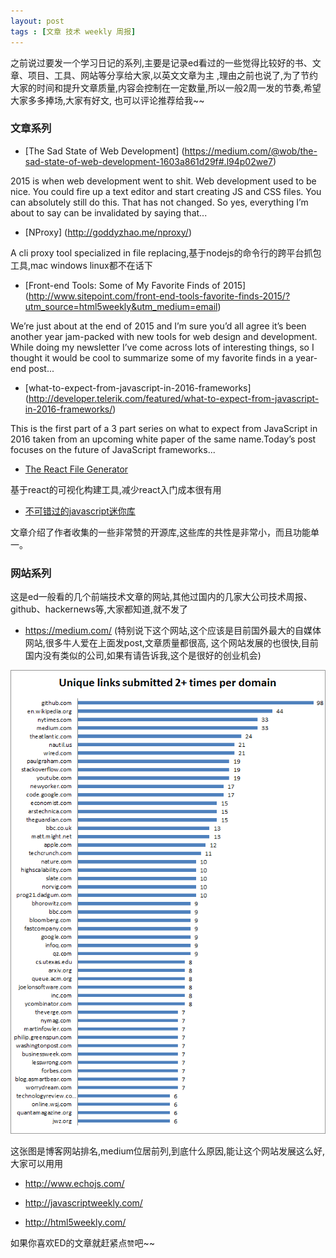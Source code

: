 ```yaml
---
layout: post
tags : [文章 技术 weekly 周报]
---
```


之前说过要发一个学习日记的系列,主要是记录ed看过的一些觉得比较好的书、文章、项目、工具、网站等分享给大家,以英文文章为主
,理由之前也说了,为了节约大家的时间和提升文章质量,内容会控制在一定数量,所以一般2周一发的节奏,希望大家多多捧场,大家有好文,
也可以评论推荐给我~~

### 文章系列

* [The Sad State of Web Development]
(https://medium.com/@wob/the-sad-state-of-web-development-1603a861d29f#.l94p02we7)

2015 is when web development went to shit. Web development used to be nice.
You could fire up a text editor and start creating JS and CSS files. You can absolutely still do this.
That has not changed. So yes, everything I’m about to say can be invalidated by saying that...

* [NProxy]
(http://goddyzhao.me/nproxy/)

A cli proxy tool specialized in file replacing,基于nodejs的命令行的跨平台抓包工具,mac windows linux都不在话下

* [Front-end Tools: Some of My Favorite Finds of 2015]
(http://www.sitepoint.com/front-end-tools-favorite-finds-2015/?utm_source=html5weekly&utm_medium=email)

We’re just about at the end of 2015 and I’m sure you’d all agree it’s been another year
jam-packed with new tools for web design and development. While doing my newsletter
I’ve come across lots of interesting things, so I thought it would be cool to summarize some of
my favorite finds in a year-end post...


* [what-to-expect-from-javascript-in-2016-frameworks]
(http://developer.telerik.com/featured/what-to-expect-from-javascript-in-2016-frameworks/)

This is the first part of a 3 part series on what to expect from JavaScript in 2016 taken
from an upcoming white paper of the same name.Today’s post focuses on the future of JavaScript frameworks...

* [The React File Generator](http://www.overreact.io/)

基于react的可视化构建工具,减少react入门成本很有用

* [不可错过的javascript迷你库](http://yanhaijing.com/js/2015/12/29/mini-js-lib/)

文章介绍了作者收集的一些非常赞的开源库,这些库的共性是非常小，而且功能单一。


### 网站系列

这是ed一般看的几个前端技术文章的网站,其他过国内的几家大公司技术周报、github、hackernews等,大家都知道,就不发了

* https://medium.com/  (特别说下这个网站,这个应该是目前国外最大的自媒体网站,很多牛人爱在上面发post,文章质量都很高,
这个网站发展的也很快,目前国内没有类似的公司,如果有请告诉我,这个是很好的创业机会)

 <img src='/assets/articles/2016-01-16/1.png' />

 这张图是博客网站排名,medium位居前列,到底什么原因,能让这个网站发展这么好,大家可以用用

* http://www.echojs.com/

* http://javascriptweekly.com/

* http://html5weekly.com/

如果你喜欢ED的文章就赶紧点`赞`吧~~
